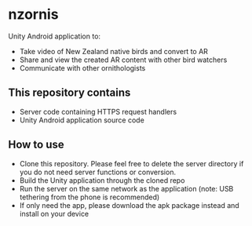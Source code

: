 # nzornis

Unity Android application to:
* Take video of New Zealand native birds and convert to AR
* Share and view the created AR content with other bird watchers
* Communicate with other ornithologists

## This repository contains
* Server code containing HTTPS request handlers
* Unity Android application source code

## How to use
* Clone this repository. Please feel free to delete the server directory if you do not need server functions or conversion.
* Build the Unity application through the cloned repo
* Run the server on the same network as the application (note: USB tethering from the phone is recommended)
* If only need the app, please download the apk package instead and install on your device
